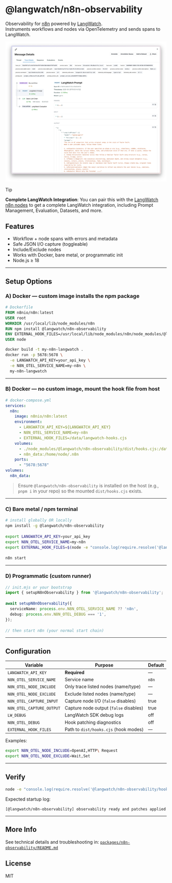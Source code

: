 # @langwatch/n8n-observability

Observability for [n8n](https://n8n.io) powered by [LangWatch](https://langwatch.ai).  
Instruments workflows and nodes via OpenTelemetry and sends spans to LangWatch.

![Observability Setup](./assets/observability.webp)

> [!TIP]
> **Complete LangWatch Integration**: You can pair this with the [LangWatch n8n nodes](https://github.com/langwatch/n8n-nodes-langwatch) to get a complete LangWatch integration, including Prompt Management, Evaluation, Datasets, and more.

## Features
- Workflow + node spans with errors and metadata
- Safe JSON I/O capture (toggleable)
- Include/Exclude nodes
- Works with Docker, bare metal, or programmatic init
- Node.js ≥ 18

---

## Setup Options

### A) Docker — **custom image installs the npm package**
```dockerfile
# Dockerfile
FROM n8nio/n8n:latest
USER root
WORKDIR /usr/local/lib/node_modules/n8n
RUN npm install @langwatch/n8n-observability
ENV EXTERNAL_HOOK_FILES=/usr/local/lib/node_modules/n8n/node_modules/@langwatch/n8n-observability/dist/hooks.cjs
USER node
```

```bash
docker build -t my-n8n-langwatch .
docker run -p 5678:5678 \
  -e LANGWATCH_API_KEY=your_api_key \
  -e N8N_OTEL_SERVICE_NAME=my-n8n \
  my-n8n-langwatch
```

---

### B) Docker — **no custom image**, mount the hook file from host
```yaml
# docker-compose.yml
services:
  n8n:
    image: n8nio/n8n:latest
    environment:
      - LANGWATCH_API_KEY=${LANGWATCH_API_KEY}
      - N8N_OTEL_SERVICE_NAME=my-n8n
      - EXTERNAL_HOOK_FILES=/data/langwatch-hooks.cjs
    volumes:
      - ./node_modules/@langwatch/n8n-observability/dist/hooks.cjs:/data/langwatch-hooks.cjs:ro
      - n8n_data:/home/node/.n8n
    ports:
      - "5678:5678"
volumes:
  n8n_data:
```

> Ensure `@langwatch/n8n-observability` is installed on the host (e.g., `pnpm i` in your repo) so the mounted `dist/hooks.cjs` exists.

---

### C) Bare metal / npm terminal
```bash
# install globally OR locally
npm install -g @langwatch/n8n-observability

export LANGWATCH_API_KEY=your_api_key
export N8N_OTEL_SERVICE_NAME=my-n8n
export EXTERNAL_HOOK_FILES=$(node -e "console.log(require.resolve('@langwatch/n8n-observability/hooks'))")

n8n start
```

---

### D) Programmatic (custom runner)
```ts
// init.mjs or your bootstrap
import { setupN8nObservability } from '@langwatch/n8n-observability';

await setupN8nObservability({
  serviceName: process.env.N8N_OTEL_SERVICE_NAME ?? 'n8n',
  debug: process.env.N8N_OTEL_DEBUG === '1',
});

// then start n8n (your normal start chain)
```

---

## Configuration

| Variable                  | Purpose                                | Default |
| ------------------------- | -------------------------------------- | ------- |
| `LANGWATCH_API_KEY`       | **Required**                           | —       |
| `N8N_OTEL_SERVICE_NAME`   | Service name                           | `n8n`   |
| `N8N_OTEL_NODE_INCLUDE`   | Only trace listed nodes (name/type)    | —       |
| `N8N_OTEL_NODE_EXCLUDE`   | Exclude listed nodes (name/type)       | —       |
| `N8N_OTEL_CAPTURE_INPUT`  | Capture node I/O (`false` disables)    | true    |
| `N8N_OTEL_CAPTURE_OUTPUT` | Capture node output (`false` disables) | true    |
| `LW_DEBUG`                | LangWatch SDK debug logs               | off     |
| `N8N_OTEL_DEBUG`          | Hook patching diagnostics              | off     |
| `EXTERNAL_HOOK_FILES`     | Path to `dist/hooks.cjs` (hook modes)  | —       |

Examples:
```bash
export N8N_OTEL_NODE_INCLUDE=OpenAI,HTTP\ Request
export N8N_OTEL_NODE_EXCLUDE=Wait,Set
```

---

## Verify
```bash
node -e "console.log(require.resolve('@langwatch/n8n-observability/hooks'))"
```
Expected startup log:
```text
[@langwatch/n8n-observability] observability ready and patches applied
```

---

## More Info
See technical details and troubleshooting in:
[`packages/n8n-observability/README.md`](./packages/n8n-observability/README.md)

## License
MIT
